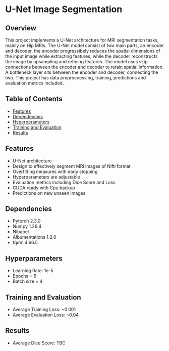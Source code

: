 # U-Net Image Segmentation

## Overview
This project implements a U-Net architecture for MRI segmentation tasks, mainly on Hip MRIs. The U-Net model consist of two main parts, an encoder and decoder, the encoder progressibely reduces the spatial dimensions of the input image while extracting features, while the decoder reconstructs the image by upsampling and refining features. The model uses skip connections between the encoder and decoder to retain spatial information. A bottleneck layer sits between the encoder and decoder, connecting the two.
This project has data preproccessing, training, predictions and evaluation metrics included.

## Table of Contents
- [Features](#features)
- [Dependencies](#dependencies)
- [Hyperparameters](#hyperparameters)
- [Training and Evaluation](#training-and-evaluation)
- [Results](#results)

## Features
- U-Net architecture
- Design to effectively segment MRI images of Nifti format
- Overfitting measures with early stopping 
- Hyperparameters are adjustable
- Evaluation metrics including Dice Score and Loss
- CUDA ready with Cpu backup
- Predictions on new unseen images

## Dependencies
- Pytorch 2.3.0
- Numpy 1.26.4
- Nibabel 
- Albumentations 1.2.0
- tqdm 4.66.5

## Hyperparameters
- Learning Rate: 1e-5
- Epochs = 5
- Batch size = 4

## Training and Evaluation
- Average Training Loss: ~0.001
- Average Evaluation Loss: ~0.04

## Results
- Average Dice Score: TBC

